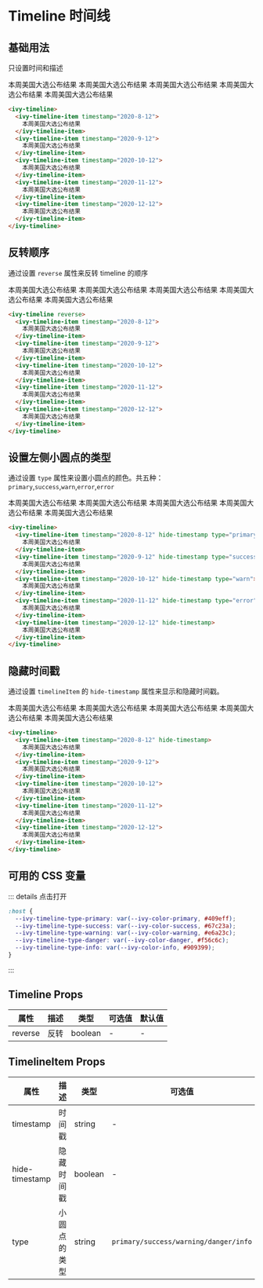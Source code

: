 # Timeline 时间线

## 基础用法

只设置时间和描述

<ivy-timeline>
    <ivy-timeline-item timestamp="2020-8-12">
    本周美国大选公布结果
    </ivy-timeline-item>
    <ivy-timeline-item timestamp="2020-9-12">
    本周美国大选公布结果
    </ivy-timeline-item>
    <ivy-timeline-item timestamp="2020-10-12">
    本周美国大选公布结果
    </ivy-timeline-item>
    <ivy-timeline-item timestamp="2020-11-12">
    本周美国大选公布结果
    </ivy-timeline-item>
    <ivy-timeline-item timestamp="2020-12-12">
    本周美国大选公布结果
    </ivy-timeline-item>
</ivy-timeline>

```html
<ivy-timeline>
  <ivy-timeline-item timestamp="2020-8-12">
    本周美国大选公布结果
  </ivy-timeline-item>
  <ivy-timeline-item timestamp="2020-9-12">
    本周美国大选公布结果
  </ivy-timeline-item>
  <ivy-timeline-item timestamp="2020-10-12">
    本周美国大选公布结果
  </ivy-timeline-item>
  <ivy-timeline-item timestamp="2020-11-12">
    本周美国大选公布结果
  </ivy-timeline-item>
  <ivy-timeline-item timestamp="2020-12-12">
    本周美国大选公布结果
  </ivy-timeline-item>
</ivy-timeline>
```

## 反转顺序

通过设置 `reverse` 属性来反转 timeline 的顺序

<ivy-timeline reverse>
<ivy-timeline-item timestamp="2020-8-12">
本周美国大选公布结果
</ivy-timeline-item>
<ivy-timeline-item timestamp="2020-9-12">
本周美国大选公布结果
</ivy-timeline-item>
<ivy-timeline-item timestamp="2020-10-12">
本周美国大选公布结果
</ivy-timeline-item>
<ivy-timeline-item timestamp="2020-11-12">
本周美国大选公布结果
</ivy-timeline-item>
<ivy-timeline-item timestamp="2020-12-12">
本周美国大选公布结果
</ivy-timeline-item>
</ivy-timeline>

```html
<ivy-timeline reverse>
  <ivy-timeline-item timestamp="2020-8-12">
    本周美国大选公布结果
  </ivy-timeline-item>
  <ivy-timeline-item timestamp="2020-9-12">
    本周美国大选公布结果
  </ivy-timeline-item>
  <ivy-timeline-item timestamp="2020-10-12">
    本周美国大选公布结果
  </ivy-timeline-item>
  <ivy-timeline-item timestamp="2020-11-12">
    本周美国大选公布结果
  </ivy-timeline-item>
  <ivy-timeline-item timestamp="2020-12-12">
    本周美国大选公布结果
  </ivy-timeline-item>
</ivy-timeline>
```

## 设置左侧小圆点的类型

通过设置 `type` 属性来设置小圆点的颜色。共五种：`primary`,`success`,`warn`,`error`,`error`

<ivy-timeline>
    <ivy-timeline-item timestamp="2020-8-12" type="primary">
    本周美国大选公布结果
    </ivy-timeline-item>
    <ivy-timeline-item timestamp="2020-9-12" type="success">
    本周美国大选公布结果
    </ivy-timeline-item>
    <ivy-timeline-item timestamp="2020-10-12" type="warning">
    本周美国大选公布结果
    </ivy-timeline-item>
    <ivy-timeline-item timestamp="2020-11-12" type="danger">
    本周美国大选公布结果
    </ivy-timeline-item>
    <ivy-timeline-item timestamp="2020-12-12">
    本周美国大选公布结果
    </ivy-timeline-item>
</ivy-timeline>

```html
<ivy-timeline>
  <ivy-timeline-item timestamp="2020-8-12" hide-timestamp type="primary">
    本周美国大选公布结果
  </ivy-timeline-item>
  <ivy-timeline-item timestamp="2020-9-12" hide-timestamp type="success">
    本周美国大选公布结果
  </ivy-timeline-item>
  <ivy-timeline-item timestamp="2020-10-12" hide-timestamp type="warn">
    本周美国大选公布结果
  </ivy-timeline-item>
  <ivy-timeline-item timestamp="2020-11-12" hide-timestamp type="error">
    本周美国大选公布结果
  </ivy-timeline-item>
  <ivy-timeline-item timestamp="2020-12-12" hide-timestamp>
    本周美国大选公布结果
  </ivy-timeline-item>
</ivy-timeline>
```

## 隐藏时间戳

通过设置 `timelineItem` 的 `hide-timestamp` 属性来显示和隐藏时间戳。

<ivy-timeline>
    <ivy-timeline-item timestamp="2020-8-12" hide-timestamp>
    本周美国大选公布结果
    </ivy-timeline-item>
    <ivy-timeline-item timestamp="2020-9-12">
    本周美国大选公布结果
    </ivy-timeline-item>
    <ivy-timeline-item timestamp="2020-10-12">
    本周美国大选公布结果
    </ivy-timeline-item>
    <ivy-timeline-item timestamp="2020-11-12">
    本周美国大选公布结果
    </ivy-timeline-item>
    <ivy-timeline-item timestamp="2020-12-12">
    本周美国大选公布结果
    </ivy-timeline-item>
</ivy-timeline>

```html
<ivy-timeline>
  <ivy-timeline-item timestamp="2020-8-12" hide-timestamp>
    本周美国大选公布结果
  </ivy-timeline-item>
  <ivy-timeline-item timestamp="2020-9-12">
    本周美国大选公布结果
  </ivy-timeline-item>
  <ivy-timeline-item timestamp="2020-10-12">
    本周美国大选公布结果
  </ivy-timeline-item>
  <ivy-timeline-item timestamp="2020-11-12">
    本周美国大选公布结果
  </ivy-timeline-item>
  <ivy-timeline-item timestamp="2020-12-12">
    本周美国大选公布结果
  </ivy-timeline-item>
</ivy-timeline>
```

## 可用的 CSS 变量

::: details 点击打开

```css
:host {
  --ivy-timeline-type-primary: var(--ivy-color-primary, #409eff);
  --ivy-timeline-type-success: var(--ivy-color-success, #67c23a);
  --ivy-timeline-type-warning: var(--ivy-color-warning, #e6a23c);
  --ivy-timeline-type-danger: var(--ivy-color-danger, #f56c6c);
  --ivy-timeline-type-info: var(--ivy-color-info, #909399);
}
```

:::

## Timeline Props

| 属性    | 描述 | 类型    | 可选值 | 默认值 |
| ------- | ---- | ------- | ------ | ------ |
| reverse | 反转 | boolean | -      | -      |

## TimelineItem Props

| 属性           | 描述         | 类型    | 可选值                                | 默认值 |
| -------------- | ------------ | ------- | ------------------------------------- | ------ |
| timestamp      | 时间戳       | string  | -                                     | -      |
| hide-timestamp | 隐藏时间戳   | boolean | -                                     | -      |
| type           | 小圆点的类型 | string  | `primary/success/warning/danger/info` | `info` |
